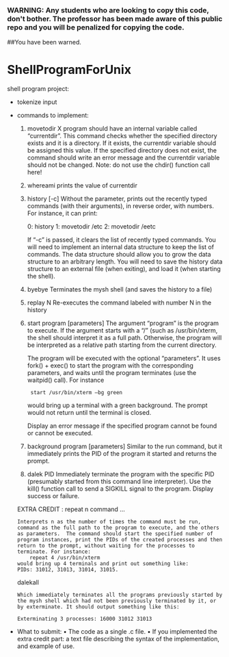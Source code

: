 ### WARNING: Any students who are looking to copy this code, don't bother. The professor has been made aware of this public repo and you will be penalized for copying the code.

##You have been warned.

# ShellProgramForUnix

shell program project:
  - tokenize input
  - commands to implement:
    1) movetodir X
       program should have an internal variable called “currentdir”. This command checks whether the specified directory exists and it is a directory. If it exists, the currentdir variable should be assigned this value. If the specified directory does not exist, the command should write an error message and the currentdir variable should not be changed.
       Note: do not use the chdir() function call here!
    2) whereami
        prints the value of currentdir
    3) history [-c]
        Without the parameter, prints out the recently typed commands (with their arguments), in reverse order, with numbers. For instance, it can print:
 
        0: history
        1: movetodir /etc
        2: movetodir /eetc

        If “-c” is passed, it clears the list of recently typed commands. You will need to implement an internal data structure to keep the list of commands. The data structure should allow you to grow the data structure to an arbitrary length. 
        You will need to save the history data structure to an external file (when exiting), and load it (when starting the shell). 
    4) byebye
        Terminates the mysh shell (and saves the history to a file)
    5) replay N
        Re-executes the command labeled with number N in the history
    6) start program [parameters]
        The argument “program” is the program to execute. If the argument starts with a “/” (such as /usr/bin/xterm, the shell should interpret it as a full path. Otherwise, the program will be interpreted as a relative path starting from the current directory. 

        The program will be executed with the optional “parameters”. It uses fork() + exec() to start the program with the corresponding parameters, and waits until the program terminates (use the waitpid() call). 
        For instance

            start /usr/bin/xterm –bg green

        would bring up a terminal with a green background. The prompt would not return until the terminal is closed.

        Display an error message if the specified program cannot be found or cannot be executed.
    7) background program [parameters]
        Similar to the run command, but it immediately prints the PID of the program it started and returns the prompt.
    8) dalek PID
        Immediately terminate the program with the specific PID (presumably started from this command line interpreter). Use the kill() function call to send a SIGKILL signal to the program. Display success or failure.

    EXTRA CREDIT :
       repeat n command …

        Interprets n as the number of times the command must be run, command as the full path to the program to execute, and the others as parameters.  The command should start the specified number of program instances, print the PIDs of the created processes and then return to the prompt, without waiting for the processes to terminate. For instance:
            repeat 4 /usr/bin/xterm 
        would bring up 4 terminals and print out something like:
        PIDs: 31012, 31013, 31014, 31015.

       dalekall

        Which immediately terminates all the programs previously started by the mysh shell which had not been previously terminated by it, or by exterminate. It should output something like this:

        Exterminating 3 processes: 16000 31012 31013

  - What to submit:
    • The code as a single .c file.
    • If you implemented the extra credit part: a text file describing the syntax of the implementation, and example of use.

